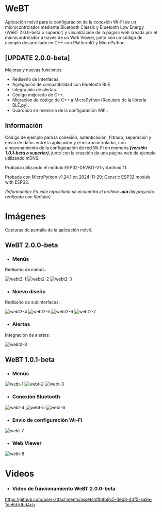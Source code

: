 # WeBT
Aplicación móvil para la configuración de la conexión Wi-Fi de un microcontrolador mediante Bluetooth Classic y Bluetooth Low Energy (WeBT 2.0.0-beta o superior) y visualización de la página web creada por el microcontrolador a través de un Web Viewer, junto con un código de ejemplo desarrollado en C++ con PlatformIO y MicroPython.

## **[UPDATE 2.0.0-beta]**
Mejoras y nuevas funciones:

- Rediseño de interfaces.
- Agregación de compatibilidad con Bluetooth BLE.
- Integración de alertas.
- Código mejorado de C++.
- Migración de código de C++ a MicroPython (Requiere de la librería BLE.py).
- Guardado en memoria de la configuración WiFi.

## Información

Código de ejemplo para la conexión, autenticación, filtrado, separación y envío de datos entre la aplicación y el microcontrolador, con almacenamiento de la configuración de red Wi-Fi en memoria _**(versión 1.0.1-beta o superior)**_, junto con la creación de una página web de ejemplo utilizando mDNS.

Probada utilizando el módulo ESP32-DEVKIT-V1 y Android 11.

Probada con MicroPython v1.24.1 on 2024-11-29; Generic ESP32 module with ESP32.

_(Información: En este repositorio se encuentra el archivo **.aia** del proyecto realizado con Kodular)_

# Imágenes
Capturas de pantalla de la aplicación móvil.

## WeBT 2.0.0-beta

- ### Menús
Rediseño de menús:

![webt2-1](https://github.com/user-attachments/assets/4b791737-775c-4099-9330-b26578c239f7)
![webt2-2](https://github.com/user-attachments/assets/a918859f-e9ea-4209-8c6c-2ce8a4d887af)
![webt2-3](https://github.com/user-attachments/assets/8a0b1aa4-9f01-4840-812f-9aac00474324)

- ### Nuevo diseño
Rediseño de subinterfaces:

![webt2-4](https://github.com/user-attachments/assets/e3bf9510-e85c-4aca-a8e9-65d49faaefbd)
![webt2-5](https://github.com/user-attachments/assets/e4f043b3-e667-401b-8114-6b022f5826e4)
![webt2-6](https://github.com/user-attachments/assets/09c6f268-8e01-420a-a1fd-99419a7737dc)
![webt2-7](https://github.com/user-attachments/assets/07fb1e43-c385-4f90-930d-f760ad642d33)

- ### Alertas
Integracion de alertas:

![webt2-8](https://github.com/user-attachments/assets/01bc617c-bc13-42b9-a792-787bf0af95ca)


## WeBT 1.0.1-beta
- ### Menús

![webt-1](https://github.com/user-attachments/assets/7da23caf-3386-42c9-83a7-fcfbd0cc4464)
![webt-2](https://github.com/user-attachments/assets/53809f10-92ab-4426-b492-b8004fdfc65a)
![webt-3](https://github.com/user-attachments/assets/94e89f69-7d96-4893-bfaa-a499cb1315b0)

- ### Conexión Bluetooth

![webt-4](https://github.com/user-attachments/assets/e08de4a8-5174-44ba-85ff-357563331b7b)
![webt-5](https://github.com/user-attachments/assets/9f7703ff-501b-4212-9a5b-fa9c36cf6407)
![webt-6](https://github.com/user-attachments/assets/f4bb0bc1-a9b8-48ef-a09b-b73fcb93be50)

- ### Envio de configuración Wi-Fi

![webt-7](https://github.com/user-attachments/assets/c6e217d4-13a1-481a-8f1c-4ae8929356b1)

- ### Web Viewer

![webt-8](https://github.com/user-attachments/assets/bbd95626-57e1-4e98-9d02-081917410d6e)

# Videos

- ### Video de funcionamiento WeBT 2.0.0-beta

https://github.com/user-attachments/assets/dfb8b9c5-0ed8-44f5-aa9a-1de6d7dbd4cb
